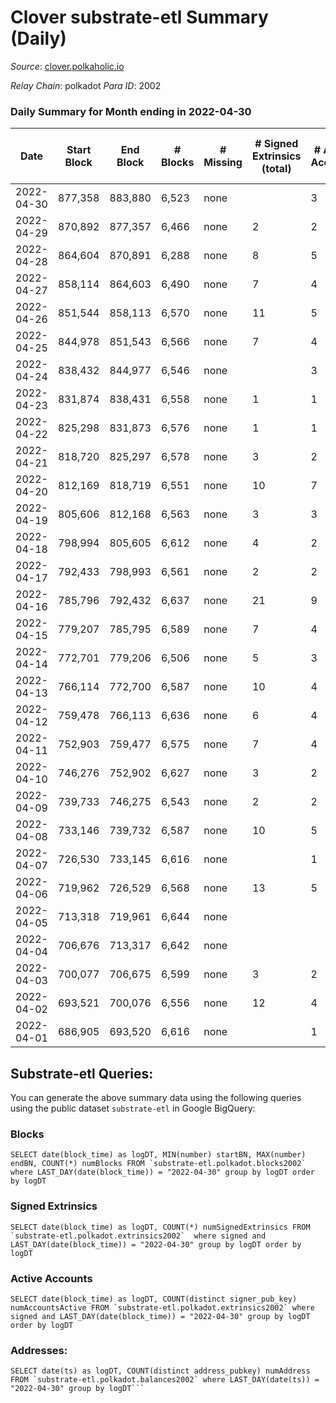 # Clover substrate-etl Summary (Daily)

_Source_: [clover.polkaholic.io](https://clover.polkaholic.io)

*Relay Chain*: polkadot
*Para ID*: 2002



### Daily Summary for Month ending in 2022-04-30


| Date | Start Block | End Block | # Blocks | # Missing | # Signed Extrinsics (total) | # Active Accounts | # Addresses with Balances | # Events | # Transfers | # XCM Transfers In | # XCM Transfers Out |
| ---- | ----------- | --------- | -------- | --------- | --------------------------- | ----------------- | ------------------------- | -------- | ----------- | ------------------ | ------------------- |
| 2022-04-30 | 877,358 | 883,880 | 6,523 | none  |  | 3 | 379 | 13,135 | 2 ($0.11) |   |   |
| 2022-04-29 | 870,892 | 877,357 | 6,466 | none  | 2 | 2 | 371 | 13,081 | 8 ($21.72) |   |   |
| 2022-04-28 | 864,604 | 870,891 | 6,288 | none  | 8 | 5 | 367 | 12,719 | 6 ($774.47) |   |   |
| 2022-04-27 | 858,114 | 864,603 | 6,490 | none  | 7 | 4 | 353 | 13,078 | 5 ($31.59) |   |   |
| 2022-04-26 | 851,544 | 858,113 | 6,570 | none  | 11 | 5 | 348 | 13,227 | 10 ($1,110.03) |   |   |
| 2022-04-25 | 844,978 | 851,543 | 6,566 | none  | 7 | 4 | 340 | 13,206 | 1 ($2.86) |   |   |
| 2022-04-24 | 838,432 | 844,977 | 6,546 | none  |  | 3 | 335 | 13,141 | 3 ($0.17) |   |   |
| 2022-04-23 | 831,874 | 838,431 | 6,558 | none  | 1 | 1 | 332 | 13,154 | 1 ($0.058) |   |   |
| 2022-04-22 | 825,298 | 831,873 | 6,576 | none  | 1 | 1 | 330 | 13,214 | 4 ($0.21) |   |   |
| 2022-04-21 | 818,720 | 825,297 | 6,578 | none  | 3 | 2 | 325 | 13,213 | 2 ($0.10) |   |   |
| 2022-04-20 | 812,169 | 818,719 | 6,551 | none  | 10 | 7 | 321 | 13,283 | 19 ($110.56) |   |   |
| 2022-04-19 | 805,606 | 812,168 | 6,563 | none  | 3 | 3 | 304 | 13,297 | 19 ($104,162) |   |   |
| 2022-04-18 | 798,994 | 805,605 | 6,612 | none  | 4 | 2 | 295 | 13,299 | 8 ($15.97) |   |   |
| 2022-04-17 | 792,433 | 798,993 | 6,561 | none  | 2 | 2 | 289 | 13,157 | 2 ($0.095) |   |   |
| 2022-04-16 | 785,796 | 792,432 | 6,637 | none  | 21 | 9 | 284 | 13,421 | 12 ($15,829.91) |   |   |
| 2022-04-15 | 779,207 | 785,795 | 6,589 | none  | 7 | 4 | 269 | 13,381 | 23 ($120.92) |   |   |
| 2022-04-14 | 772,701 | 779,206 | 6,506 | none  | 5 | 3 | 252 | 13,356 | 41 ($371.00) |   |   |
| 2022-04-13 | 766,114 | 772,700 | 6,587 | none  | 10 | 4 | 239 | 13,713 | 70 ($86,751.62) |   |   |
| 2022-04-12 | 759,478 | 766,113 | 6,636 | none  | 6 | 4 | 207 | 13,664 | 31 ($109.18) |   |   |
| 2022-04-11 | 752,903 | 759,477 | 6,575 | none  | 7 | 4 | 185 | 13,181 | 1 ($12.46) |   |   |
| 2022-04-10 | 746,276 | 752,902 | 6,627 | none  | 3 | 2 | 182 | 13,272 |   |   |   |
| 2022-04-09 | 739,733 | 746,275 | 6,543 | none  | 2 | 2 | 181 | 13,152 | 6 ($11,379.36) |   |   |
| 2022-04-08 | 733,146 | 739,732 | 6,587 | none  | 10 | 5 | 174 | 13,271 | 4 ($9.06) |   |   |
| 2022-04-07 | 726,530 | 733,145 | 6,616 | none  |  | 1 | 167 | 13,278 | 1 ($2.68) |   |   |
| 2022-04-06 | 719,962 | 726,529 | 6,568 | none  | 13 | 5 | 166 | 13,263 | 8 ($37.77) |   |   |
| 2022-04-05 | 713,318 | 719,961 | 6,644 | none  |  |  | 160 | 13,289 |   |   |   |
| 2022-04-04 | 706,676 | 713,317 | 6,642 | none  |  |  | 160 | 13,286 |   |   |   |
| 2022-04-03 | 700,077 | 706,675 | 6,599 | none  | 3 | 2 | 160 | 13,223 |   |   |   |
| 2022-04-02 | 693,521 | 700,076 | 6,556 | none  | 12 | 4 | 160 | 13,175 | 4 ($3.31) |   |   |
| 2022-04-01 | 686,905 | 693,520 | 6,616 | none  |  | 1 | 158 | 13,245 | 1 ($1.33) |   |   |

## Substrate-etl Queries:
You can generate the above summary data using the following queries using the public dataset `substrate-etl` in Google BigQuery:


### Blocks
```
SELECT date(block_time) as logDT, MIN(number) startBN, MAX(number) endBN, COUNT(*) numBlocks FROM `substrate-etl.polkadot.blocks2002`  where LAST_DAY(date(block_time)) = "2022-04-30" group by logDT order by logDT
```


### Signed Extrinsics
```
SELECT date(block_time) as logDT, COUNT(*) numSignedExtrinsics FROM `substrate-etl.polkadot.extrinsics2002`  where signed and LAST_DAY(date(block_time)) = "2022-04-30" group by logDT order by logDT
```


### Active Accounts
```
SELECT date(block_time) as logDT, COUNT(distinct signer_pub_key) numAccountsActive FROM `substrate-etl.polkadot.extrinsics2002` where signed and LAST_DAY(date(block_time)) = "2022-04-30" group by logDT order by logDT
```


### Addresses:
```
SELECT date(ts) as logDT, COUNT(distinct address_pubkey) numAddress FROM `substrate-etl.polkadot.balances2002` where LAST_DAY(date(ts)) = "2022-04-30" group by logDT```


